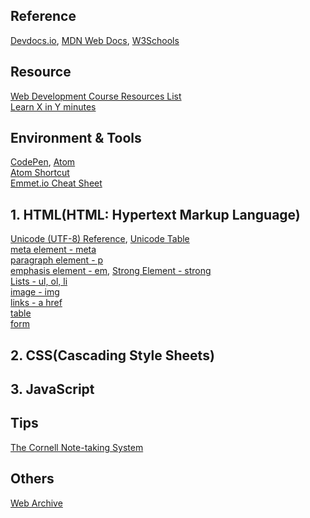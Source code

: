 ## Reference
[Devdocs.io](https://devdocs.io/html/), [MDN Web Docs](https://developer.mozilla.org/en-US/docs/Web/HTML), [W3Schools](https://www.w3schools.com/html/default.asp)

## Resource
[Web Development Course Resources List](https://www.appbrewery.co/p/web-development-course-resources/)\
[Learn X in Y minutes](https://learnxinyminutes.com/)

## Environment & Tools
[CodePen](https://codepen.io/), [Atom](https://atom.io/)\
[Atom Shortcut](https://atom.io/packages/atom-shortcuts)\
[Emmet.io Cheat Sheet](https://docs.emmet.io/cheat-sheet/)

## 1. HTML(HTML: Hypertext Markup Language)
[Unicode (UTF-8) Reference](https://www.w3schools.com/charsets/ref_html_utf8.asp), [Unicode Table](https://unicode-table.com/en/)\
[meta element - meta](https://developer.mozilla.org/en-US/docs/Web/HTML/Element/meta)\
[paragraph element - p](https://developer.mozilla.org/en-US/docs/Web/HTML/Element/p)\
[emphasis element - em](https://developer.mozilla.org/en-US/docs/Web/HTML/Element/em), [Strong Element - strong](https://developer.mozilla.org/en-US/docs/Web/HTML/Element/strong)\
[Lists - ul, ol, li](https://www.w3schools.com/html/html_lists.asp)\
[image - img](https://www.w3schools.com/html/html_images.asp)\
[links - a href](https://www.w3schools.com/html/html_links.asp)\
[table](https://developer.mozilla.org/en-US/docs/Web/HTML/Element/table)\
[form](https://developer.mozilla.org/en-US/docs/Web/HTML/Element/form)

## 2. CSS(Cascading Style Sheets)

## 3. JavaScript

## Tips
[The Cornell Note-taking System](http://lsc.cornell.edu/study-skills/cornell-note-taking-system/)

## Others
[Web Archive](http://web.archive.org/)
